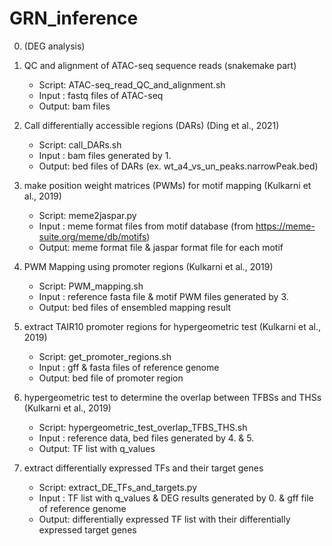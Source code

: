 # GRN_inference

0. (DEG analysis)

1. QC and alignment of ATAC-seq sequence reads (snakemake part) 

    * Script: ATAC-seq_read_QC_and_alignment.sh
    * Input : fastq files of ATAC-seq
    * Output: bam files
 
2. Call differentially accessible regions (DARs) (Ding et al., 2021)

    * Script: call_DARs.sh
    * Input : bam files generated by 1.
    * Output: bed files of DARs (ex. wt_a4_vs_un_peaks.narrowPeak.bed)

3. make position weight matrices (PWMs) for motif mapping (Kulkarni et al., 2019)

    * Script: meme2jaspar.py
    * Input : meme format files from motif database (from https://meme-suite.org/meme/db/motifs)
    * Output: meme format file & jaspar format file for each motif

4. PWM Mapping using promoter regions (Kulkarni et al., 2019)

    * Script: PWM_mapping.sh
    * Input : reference fasta file & motif PWM files generated by 3.
    * Output: bed files of ensembled mapping result

5. extract TAIR10 promoter regions for hypergeometric test (Kulkarni et al., 2019)

    * Script: get_promoter_regions.sh
    * Input : gff & fasta files of reference genome
    * Output: bed file of promoter region

6. hypergeometric test to determine the overlap between TFBSs and THSs (Kulkarni et al., 2019)

    * Script: hypergeometric_test_overlap_TFBS_THS.sh
    * Input : reference data, bed files generated by 4. & 5.
    * Output: TF list with q_values

7. extract differentially expressed TFs and their target genes
    
    * Script: extract_DE_TFs_and_targets.py
    * Input : TF list with q_values & DEG results generated by 0. & gff file of reference genome
    * Output: differentially expressed TF list with their differentially expressed target genes 
    